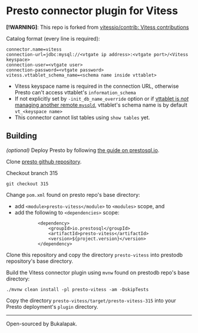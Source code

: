 # Presto connector plugin for Vitess

**[!WARNING]**: This repo is forked from [vitessio/contrib: Vitess contributions](https://github.com/vitessio/contrib)

Catalog format (every line is required):

```
connector.name=vitess  
connection-url=jdbc:mysql://<vtgate ip address>:<vtgate port>/<Vitess keyspace>  
connection-user=<vtgate user>  
connection-password=<vtgate password>  
vitess.vttablet_schema_name=<schema name inside vttablet>  
```

- Vitess keyspace name is required in the connection URL, otherwise Presto can't access vttablet's `information_schema`  
- If not explicitly set by `-init_db_name_override` option or if [vttablet is _not_ managing another remote `mysqld`](https://vitess.io/docs/user-guides/vttablet-modes/#unmanaged-or-remote-mysql), vttablet's schema name is by default `vt_<keyspace name>`  
- This connector cannot list tables using `show tables` yet.



## Building

_(optional)_ Deploy Presto by following [the guide on prestosql.io](https://prestosql.io/docs/current/installation/deployment.html).

Clone [presto github repository](https://github.com/prestosql/presto/).

Checkout branch 315
```
git checkout 315
```

Change `pom.xml` found on presto repo's base directory:

- add `<module>presto-vitess</module>` to `<modules>` scope, and 
- add the following to `<dependencies>` scope:
```
            <dependency>
                <groupId>io.prestosql</groupId>
                <artifactId>presto-vitess</artifactId>
                <version>${project.version}</version>
            </dependency>
```

Clone this repository and copy the directory `presto-vitess` into prestodb repository's base directory.

Build the Vitess connector plugin using `mvnw` found on prestodb repo's base directory: 
```
./mvnw clean install -pl presto-vitess -am -DskipTests
```

Copy the directory `presto-vitess/target/presto-vitess-315` into your Presto deployment's  `plugin` directory.

---

Open-sourced by Bukalapak.
